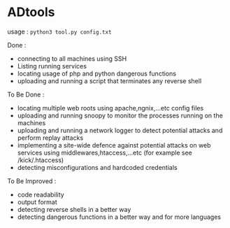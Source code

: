 # ADtools

usage : `python3 tool.py config.txt`

Done :
  - connecting to all machines using SSH
  - Listing running services
  - locating usage of php and python dangerous functions
  - uploading and running a script that terminates any reverse shell

To Be Done :
  - locating multiple web roots using apache,ngnix,...etc config files
  - uploading and running snoopy to monitor the processes running on the machines 
  - uploading and running a network logger to detect potential attacks and perform replay attacks
  - implementing a site-wide defence against potential attacks on web services using middlewares,htaccess,...etc (for example see /kick/.htaccess)
  - detecting misconfigurations and hardcoded credentials
    
To Be Improved :
  - code readability
  - output format
  - detecting reverse shells in a better way
  - detecting dangerous functions in a better way and for more languages
